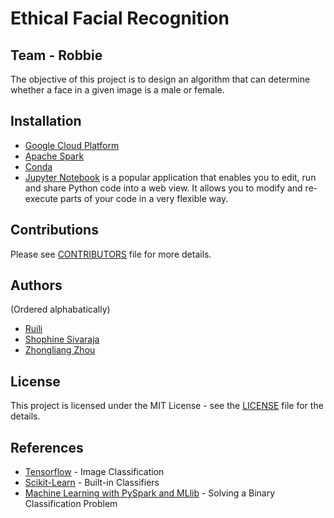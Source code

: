 # Ethical Facial Recognition
## Team - Robbie
The objective of this project is to design an algorithm that can determine whether a face in a given image is a male or female. 

## Installation
* [Google Cloud Platform](https://cloud.google.com/)
* [Apache Spark](https://spark.apache.org/downloads.html)
* [Conda](https://docs.conda.io/projects/conda/en/latest/user-guide/install/)
* [Jupyter Notebook](https://jupyter.org/install) is a popular application that enables you to edit, run and share Python code into a web view. It allows you to modify and re-execute parts of your code in a very flexible way. 


## Contributions
Please see [CONTRIBUTORS](https://github.com/dsp-uga/robbie-p2/blob/master/CONTRIBUTORS.md) file for more details.
## Authors 
(Ordered alphabatically)
<ul> <li><a href= "https://github.com/RuiliF"> Ruili</a></li>
<li><a href = "https://github.com/shophine"> Shophine Sivaraja</a></li>
<li><a href ="https://github.com/Douglas2Code" > Zhongliang Zhou </a></li></ul>

## License
This project is licensed under the MIT License - see the <a href="https://github.com/dsp-uga/robbie-p2/blob/master/LICENSE">LICENSE</a> file for the details.

## References
* [Tensorflow](https://www.tensorflow.org/tutorials/images/classification) - Image Classification
* [Scikit-Learn](https://scikit-learn.org/) - Built-in Classifiers
* [Machine Learning with PySpark and MLlib](https://towardsdatascience.com/machine-learning-with-pyspark-and-mllib-solving-a-binary-classification-problem-96396065d2aa) - Solving a Binary Classification Problem
